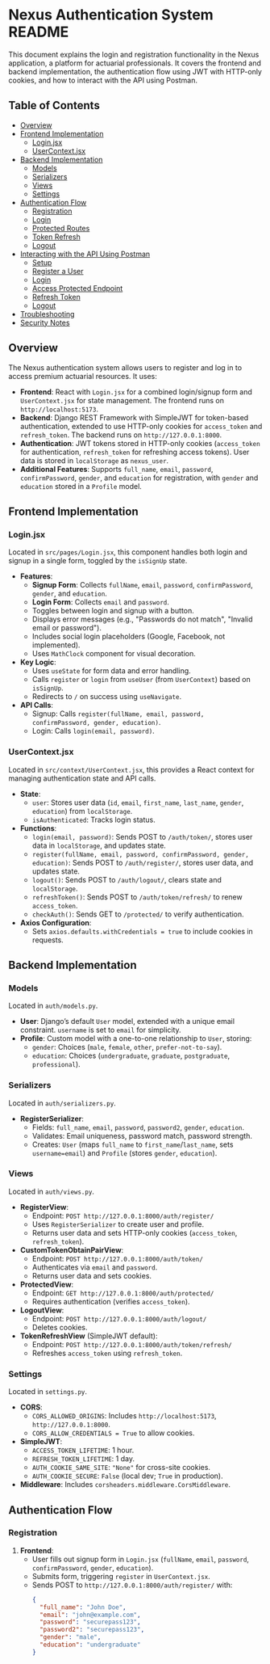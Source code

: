 # Nexus Authentication System README

This document explains the login and registration functionality in the Nexus application, a platform for actuarial professionals. It covers the frontend and backend implementation, the authentication flow using JWT with HTTP-only cookies, and how to interact with the API using Postman.

## Table of Contents
- [Overview](#overview)
- [Frontend Implementation](#frontend-implementation)
  - [Login.jsx](#loginjsx)
  - [UserContext.jsx](#usercontextjsx)
- [Backend Implementation](#backend-implementation)
  - [Models](#models)
  - [Serializers](#serializers)
  - [Views](#views)
  - [Settings](#settings)
- [Authentication Flow](#authentication-flow)
  - [Registration](#registration)
  - [Login](#login)
  - [Protected Routes](#protected-routes)
  - [Token Refresh](#token-refresh)
  - [Logout](#logout)
- [Interacting with the API Using Postman](#interacting-with-the-api-using-postman)
  - [Setup](#setup)
  - [Register a User](#register-a-user)
  - [Login](#login)
  - [Access Protected Endpoint](#access-protected-endpoint)
  - [Refresh Token](#refresh-token)
  - [Logout](#logout)
- [Troubleshooting](#troubleshooting)
- [Security Notes](#security-notes)

## Overview

The Nexus authentication system allows users to register and log in to access premium actuarial resources. It uses:
- **Frontend**: React with `Login.jsx` for a combined login/signup form and `UserContext.jsx` for state management. The frontend runs on `http://localhost:5173`.
- **Backend**: Django REST Framework with SimpleJWT for token-based authentication, extended to use HTTP-only cookies for `access_token` and `refresh_token`. The backend runs on `http://127.0.0.1:8000`.
- **Authentication**: JWT tokens stored in HTTP-only cookies (`access_token` for authentication, `refresh_token` for refreshing access tokens). User data is stored in `localStorage` as `nexus_user`.
- **Additional Features**: Supports `full_name`, `email`, `password`, `confirmPassword`, `gender`, and `education` for registration, with `gender` and `education` stored in a `Profile` model.

## Frontend Implementation

### Login.jsx
Located in `src/pages/Login.jsx`, this component handles both login and signup in a single form, toggled by the `isSignUp` state.

- **Features**:
  - **Signup Form**: Collects `fullName`, `email`, `password`, `confirmPassword`, `gender`, and `education`.
  - **Login Form**: Collects `email` and `password`.
  - Toggles between login and signup with a button.
  - Displays error messages (e.g., "Passwords do not match", "Invalid email or password").
  - Includes social login placeholders (Google, Facebook, not implemented).
  - Uses `MathClock` component for visual decoration.
- **Key Logic**:
  - Uses `useState` for form data and error handling.
  - Calls `register` or `login` from `useUser` (from `UserContext`) based on `isSignUp`.
  - Redirects to `/` on success using `useNavigate`.
- **API Calls**:
  - Signup: Calls `register(fullName, email, password, confirmPassword, gender, education)`.
  - Login: Calls `login(email, password)`.

### UserContext.jsx
Located in `src/context/UserContext.jsx`, this provides a React context for managing authentication state and API calls.

- **State**:
  - `user`: Stores user data (`id`, `email`, `first_name`, `last_name`, `gender`, `education`) from `localStorage`.
  - `isAuthenticated`: Tracks login status.
- **Functions**:
  - `login(email, password)`: Sends POST to `/auth/token/`, stores user data in `localStorage`, and updates state.
  - `register(fullName, email, password, confirmPassword, gender, education)`: Sends POST to `/auth/register/`, stores user data, and updates state.
  - `logout()`: Sends POST to `/auth/logout/`, clears state and `localStorage`.
  - `refreshToken()`: Sends POST to `/auth/token/refresh/` to renew `access_token`.
  - `checkAuth()`: Sends GET to `/protected/` to verify authentication.
- **Axios Configuration**:
  - Sets `axios.defaults.withCredentials = true` to include cookies in requests.

## Backend Implementation

### Models
Located in `auth/models.py`.

- **User**: Django’s default `User` model, extended with a unique email constraint. `username` is set to `email` for simplicity.
- **Profile**: Custom model with a one-to-one relationship to `User`, storing:
  - `gender`: Choices (`male`, `female`, `other`, `prefer-not-to-say`).
  - `education`: Choices (`undergraduate`, `graduate`, `postgraduate`, `professional`).

### Serializers
Located in `auth/serializers.py`.

- **RegisterSerializer**:
  - Fields: `full_name`, `email`, `password`, `password2`, `gender`, `education`.
  - Validates: Email uniqueness, password match, password strength.
  - Creates: `User` (maps `full_name` to `first_name`/`last_name`, sets `username=email`) and `Profile` (stores `gender`, `education`).

### Views
Located in `auth/views.py`.

- **RegisterView**:
  - Endpoint: `POST http://127.0.0.1:8000/auth/register/`
  - Uses `RegisterSerializer` to create user and profile.
  - Returns user data and sets HTTP-only cookies (`access_token`, `refresh_token`).
- **CustomTokenObtainPairView**:
  - Endpoint: `POST http://127.0.0.1:8000/auth/token/`
  - Authenticates via `email` and `password`.
  - Returns user data and sets cookies.
- **ProtectedView**:
  - Endpoint: `GET http://127.0.0.1:8000/auth/protected/`
  - Requires authentication (verifies `access_token`).
- **LogoutView**:
  - Endpoint: `POST http://127.0.0.1:8000/auth/logout/`
  - Deletes cookies.
- **TokenRefreshView** (SimpleJWT default):
  - Endpoint: `POST http://127.0.0.1:8000/auth/token/refresh/`
  - Refreshes `access_token` using `refresh_token`.

### Settings
Located in `settings.py`.

- **CORS**:
  - `CORS_ALLOWED_ORIGINS`: Includes `http://localhost:5173`, `http://127.0.0.1:8000`.
  - `CORS_ALLOW_CREDENTIALS = True` to allow cookies.
- **SimpleJWT**:
  - `ACCESS_TOKEN_LIFETIME`: 1 hour.
  - `REFRESH_TOKEN_LIFETIME`: 1 day.
  - `AUTH_COOKIE_SAME_SITE`: `"None"` for cross-site cookies.
  - `AUTH_COOKIE_SECURE`: `False` (local dev; `True` in production).
- **Middleware**: Includes `corsheaders.middleware.CorsMiddleware`.

## Authentication Flow

### Registration
1. **Frontend**:
   - User fills out signup form in `Login.jsx` (`fullName`, `email`, `password`, `confirmPassword`, `gender`, `education`).
   - Submits form, triggering `register` in `UserContext.jsx`.
   - Sends POST to `http://127.0.0.1:8000/auth/register/` with:
     ```json
     {
       "full_name": "John Doe",
       "email": "john@example.com",
       "password": "securepass123",
       "password2": "securepass123",
       "gender": "male",
       "education": "undergraduate"
     }